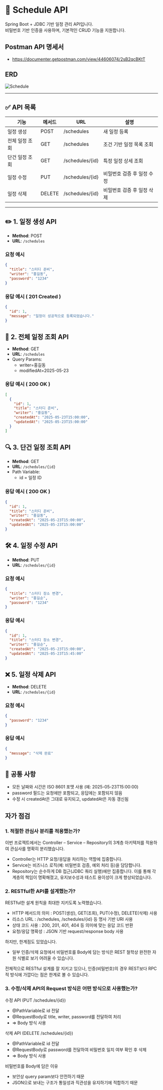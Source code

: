 # 📅 Schedule API

Spring Boot + JDBC 기반 일정 관리 API입니다.  
비밀번호 기반 인증을 사용하며, 기본적인 CRUD 기능을 지원합니다.

## Postman API 명세서
- https://documenter.getpostman.com/view/44606074/2sB2qcBKtT

## ERD
![Schedule](https://github.com/user-attachments/assets/8db77260-d539-46fa-8312-0a686589628e)

---

## ✅ API 목록

| 기능 | 메서드 | URL | 설명 |
|------|--------|-----|------|
| 일정 생성 | POST | /schedules | 새 일정 등록 |
| 전체 일정 조회 | GET | /schedules | 조건 기반 일정 목록 조회 |
| 단건 일정 조회 | GET | /schedules/{id} | 특정 일정 상세 조회 |
| 일정 수정 | PUT | /schedules/{id} | 비밀번호 검증 후 일정 수정 |
| 일정 삭제 | DELETE | /schedules/{id} | 비밀번호 검증 후 일정 삭제 |

---

## ✏️ 1. 일정 생성 API

- **Method**: POST
- **URL**: `/schedules`

### 요청 예시
```json
{
  "title": "스터디 준비",
  "writer": "홍길동",
  "password": "1234"
}
```

### 응답 예시 ( 201 Created )
```json
{
  "id": 1,
  "message": "일정이 성공적으로 등록되었습니다."
}
```

## 📖 2. 전체 일정 조회 API

- **Method**: GET
- **URL**: `/schedules`
- Query Params:
  - writer=홍길동
  - modifiedAt=2025-05-23

### 응답 예시 ( 200 OK )
```json
[
  {
    "id": 1,
    "title": "스터디 준비",
    "writer": "홍길동",
    "createdAt": "2025-05-23T15:00:00",
    "updatedAt": "2025-05-23T15:00:00"
  }
]
```

## 🔍 3. 단건 일정 조회 API

- **Method**: GET
- **URL**: `/schedules/{id}`
- Path Variable:
  - id = 일정 ID

### 응답 예시 ( 200 OK )
```json
{
  "id": 1,
  "title": "스터디 준비",
  "writer": "홍길동",
  "createdAt": "2025-05-23T15:00:00",
  "updatedAt": "2025-05-23T15:00:00"
}
```

## 🛠️ 4. 일정 수정 API

- **Method**: PUT
- **URL**: `/schedules/{id}`

### 요청 예시
```json
{
  "title": "스터디 장소 변경",
  "writer": "홍길순",
  "password": "1234"
}
```

### 응답 예시
```json
{
  "id": 1,
  "title": "스터디 장소 변경",
  "writer": "홍길순",
  "createdAt": "2025-05-23T15:00:00",
  "updatedAt": "2025-05-23T15:45:00"
}
```

## ❌ 5. 일정 삭제 API

- **Method**: DELETE
- **URL**: `/schedules/{id}`

### 요청 예시
```json
{
  "password": "1234"
}
```

### 응답 예시
```json
{
  "message": "삭제 완료"
}
```

## 📌 공통 사항

- 모든 날짜와 시간은 ISO 8601 포맷 사용 (예: 2025-05-23T15:00:00)
- password 필드는 요청에만 포함되고, 응답에는 포함되지 않음
- 수정 시 createdAt은 그대로 유지되고, updatedAt은 자동 갱신됨

## 자가 점검

### 1. 적절한 관심사 분리를 적용했는가?

이번 프로젝트에서는 Controller – Service – Repository의 3계층 아키텍처를 적용하여 관심사를 명확히 분리했습니다.
- Controller는 HTTP 요청/응답을 처리하는 역할에 집중합니다.
- Service는 비즈니스 로직(예: 비밀번호 검증, 예외 처리 등)을 담당합니다.
- Repository는 순수하게 DB 접근(JDBC 쿼리 실행)에만 집중합니다.
이를 통해 각 계층의 책임이 명확해졌고, 유지보수성과 테스트 용이성이 크게 향상되었습니다.

### 2. RESTful한 API를 설계했는가?

RESTful한 설계 원칙을 최대한 지키도록 노력했습니다.
- HTTP 메서드의 의미 : POST(생성), GET(조회), PUT(수정), DELETE(삭제) 사용
- 리소스 URL : /schedules, /schedules/{id} 등 명사 기반 URI 사용
- 상태 코드 사용 : 200, 201, 401, 404 등 의미에 맞는 응답 코드 반환
- 요청/응답 명확성 : JSON 기반 request/response body 사용

하지만, 한계점도 있었습니다.
- 일부 인증/삭제 요청에서 비밀번호를 Body에 담는 방식은 REST 철학상 완전한 자원 식별로 보기 어려울 수 있습니다.

전체적으로 RESTful 설계를 잘 지키고 있으나, 인증(비밀번호)의 경우 REST보다 RPC적 방식에 가깝다는 점은 한계로 볼 수 있습니다.

### 3. 수정/삭제 API의 Request 방식은 어떤 방식으로 사용했는가?

수정 API (PUT /schedules/{id})
- @PathVariable로 id 전달
- @RequestBody로 title, writer, password를 전달하여 처리
- ⇒ Body 방식 사용

삭제 API (DELETE /schedules/{id})
- @PathVariable로 id 전달
- @RequestBody로 password를 전달하여 비밀번호 일치 여부 확인 후 삭제
- ⇒ Body 방식 사용

비밀번호를 Body에 담은 이유
- 보안상 query param보다 안전하기 때문
- JSON으로 보내는 구조가 통일성과 직관성을 유지하기에 적합하기 때문
